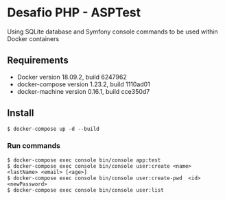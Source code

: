 # Desafio PHP - ASPTest

Using SQLite database and Symfony console commands to be used within Docker containers
## Requirements
- Docker version 18.09.2, build 6247962
- docker-compose version 1.23.2, build 1110ad01
- docker-machine version 0.16.1, build cce350d7

## Install
```
$ docker-compose up -d --build
```
### Run commands
```
$ docker-compose exec console bin/console app:test
$ docker-compose exec console bin/console user:create <name> <lastName> <email> [<age>]
$ docker-compose exec console bin/console user:create-pwd  <id> <newPassword>  
$ docker-compose exec console bin/console user:list
```